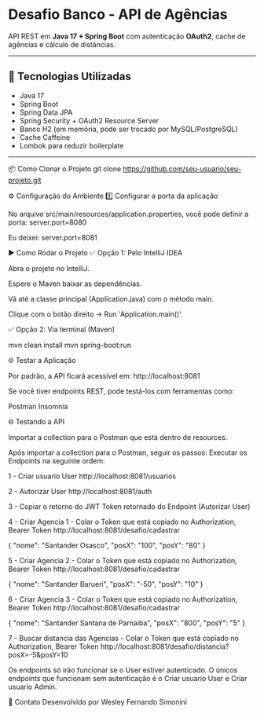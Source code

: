 # Desafio Banco - API de Agências

API REST em **Java 17 + Spring Boot** com autenticação **OAuth2**, cache de agências e cálculo de distâncias.

---

## 🔹 Tecnologias Utilizadas

- Java 17  
- Spring Boot  
- Spring Data JPA  
- Spring Security + OAuth2 Resource Server  
- Banco H2 (em memória, pode ser trocado por MySQL/PostgreSQL)  
- Cache Caffeine
- Lombok para reduzir boilerplate

---

📦 Como Clonar o Projeto
git clone https://github.com/seu-usuario/seu-projeto.git

⚙️ Configuração do Ambiente
1️⃣ Configurar a porta da aplicação

No arquivo src/main/resources/application.properties, você pode definir a porta:
server.port=8080

Eu deixei: server.port=8081

▶️ Como Rodar o Projeto
✅ Opção 1: Pelo IntelliJ IDEA

Abra o projeto no IntelliJ.

Espere o Maven baixar as dependências.

Vá até a classe principal (Application.java) com o método main.

Clique com o botão direito → Run 'Application.main()'.

✅ Opção 2: Via terminal (Maven)

mvn clean install
mvn spring-boot:run

🌐 Testar a Aplicação

Por padrão, a API ficará acessível em:
http://localhost:8081

Se você tiver endpoints REST, pode testá-los com ferramentas como:

Postman
Insomnia

🌐 Testando a API

Importar a collection para o Postman que está dentro de resources.

Após importar a collection para o Postman, seguir os passos:
Executar os Endpoints na seguinte ordem:

1 - Criar usuario User
http://localhost:8081/usuarios

2 - Autorizar User
http://localhost:8081/auth

3 - Copiar o retorno do JWT Token retornado do Endpoint (Autorizar User)

4 - Criar Agencia 1 - Colar o Token que está copiado no Authorization, Bearer Token
http://localhost:8081/desafio/cadastrar

{
    "nome": "Santander Osasco",
    "posX": "100",
    "posY": "80"
}

5 - Criar Agencia 2 - Colar o Token que está copiado no Authorization, Bearer Token
http://localhost:8081/desafio/cadastrar

{
    "nome": "Santander Barueri",
    "posX": "-50",
    "posY": "10"
}

6 - Criar Agencia 3 - Colar o Token que está copiado no Authorization, Bearer Token
http://localhost:8081/desafio/cadastrar

{
    "nome": "Santander Santana de Parnaiba",
    "posX": "800",
    "posY": "5"
}

7 - Buscar distancia das Agencias - Colar o Token que está copiado no Authorization, Bearer Token
http://localhost:8081/desafio/distancia?posX=-5&posY=10

Os endpoints só irão funcionar se o User estiver autenticado.
O únicos endpoints que funcionam sem autenticação é o Criar usuario User e Criar usuario Admin.


💬 Contato
Desenvolvido por Wesley Fernando Simonini
